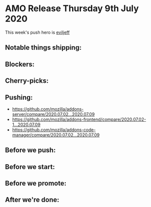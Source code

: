 # AMO Release Thursday 9th July 2020

This week's push hero is [eviljeff](https://github.com/eviljeff)

## Notable things shipping:

## Blockers:

## Cherry-picks:

## Pushing:

- https://github.com/mozilla/addons-server/compare/2020.07.02...2020.07.09
- https://github.com/mozilla/addons-frontend/compare/2020.07.02-1...2020.07.09
- https://github.com/mozilla/addons-code-manager/compare/2020.07.02...2020.07.09

## Before we push:

## Before we start:

## Before we promote:

## After we're done:
